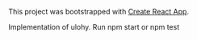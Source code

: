 This project was bootstrapped with [Create React App](https://github.com/facebookincubator/create-react-app).

Implementation of ulohy. Run npm start or npm test
